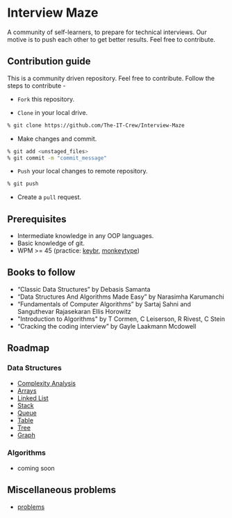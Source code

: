 # Interview Maze

A community of self-learners, to prepare for technical interviews. Our motive is to push each other to get better results. Feel free to contribute.


## Contribution guide

This is a community driven repository. Feel free to contribute. Follow the steps to contribute -

- `Fork` this repository. 

- `Clone` in your local drive.
```sh
% git clone https://github.com/The-IT-Crew/Interview-Maze
```

- Make changes and commit.
```sh
% git add <unstaged_files>
% git commit -m "commit_message"
```

- `Push` your local changes to remote repository.
```sh
% git push
```

- Create a `pull` request.

## Prerequisites

- Intermediate knowledge in any OOP languages.
- Basic knowledge of git.
- WPM >= 45 (practice: [keybr](https://www.keybr.com/), [monkeytype](https://monkeytype.com/))


## Books to follow

- “Classic Data Structures” by Debasis Samanta
- “Data Structures And Algorithms Made Easy” by Narasimha Karumanchi
- “Fundamentals of Computer Algorithms” by Sartaj Sahni and Sanguthevar Rajasekaran Ellis Horowitz
- "Introduction to Algorithms" by T Cormen, C Leiserson, R Rivest, C Stein
- “Cracking the coding interview” by Gayle Laakmann Mcdowell


## Roadmap

### Data Structures

- [Complexity Analysis](./complexity_analysis.md)
- [Arrays](./arrays.md)
- [Linked List](./linked_list.md)
- [Stack](./stack.md)
- [Queue](./queue.md)
- [Table](./table.md)
- [Tree](./tree.md)
- [Graph](./graph.md)

### Algorithms

- coming soon

## Miscellaneous problems

- [problems](./miscellaneous.md)